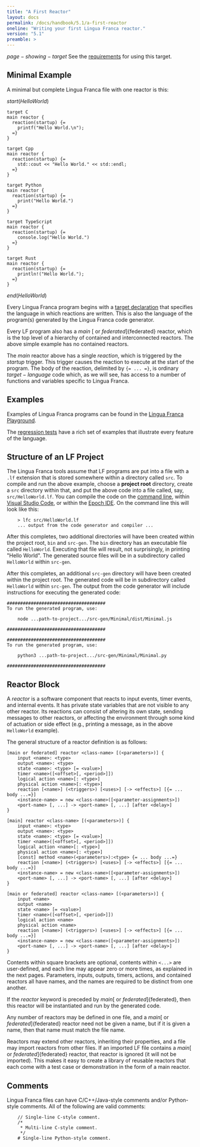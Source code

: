 ```yaml
---
title: "A First Reactor"
layout: docs
permalink: /docs/handbook/5.1/a-first-reactor
oneline: "Writing your first Lingua Franca reactor."
version: "5.1"
preamble: >
---
```


$page-showing-target$
See the [requirements](/docs/handbook/target-language-details#requirements) for using this target.

## Minimal Example

A minimal but complete Lingua Franca file with one reactor is this:

$start(HelloWorld)$

```lf-c
target C
main reactor {
  reaction(startup) {=
    printf("Hello World.\n");
  =}
}
```

```lf-cpp
target Cpp
main reactor {
  reaction(startup) {=
    std::cout << "Hello World." << std::endl;
  =}
}
```

```lf-py
target Python
main reactor {
  reaction(startup) {=
    print("Hello World.")
  =}
}
```

```lf-ts
target TypeScript
main reactor {
  reaction(startup) {=
    console.log("Hello World.")
  =}
}
```

```lf-rs
target Rust
main reactor {
  reaction(startup) {=
    println!("Hello World.");
  =}
}
```

$end(HelloWorld)$

Every Lingua Franca program begins with a [target declaration](/docs/handbook/target-declaration) that specifies the language in which reactions are written. This is also the language of the program(s) generated by the Lingua Franca code generator.

Every LF program also has a $main$ [ or $federated$]{federated} reactor, which is the top level of a hierarchy of contained and interconnected reactors. The above simple example has no contained reactors.

The $main$ reactor above has a single $reaction$, which is triggered by the $startup$ trigger. This trigger causes the reaction to execute at the start of the program. The body of the reaction, delimited by `{= ... =}`, is ordinary $target-language$ code which, as we will see, has access to a number of functions and variables specific to Lingua Franca.

## Examples

Examples of Lingua Franca programs can be found in the [Lingua Franca Playground](https://github.com/lf-lang/playground-lingua-franca/tree/main).

The [regression tests](https://github.com/lf-lang/lingua-franca/tree/master/test/) have a rich set of examples that illustrate every feature of the language.

## Structure of an LF Project

The Lingua Franca tools assume that LF programs are put into a file with a `.lf` extension that is stored somewhere within a directory called `src`. To compile and run the above example, choose a **project root** directory, create a `src` directory within that, and put the above code into a file called, say, `src/HelloWorld.lf`. You can compile the code on the [command line](/docs/handbook/command-line-tools), within [Visual Studio Code](/docs/handbook/code-extension), or within the [Epoch IDE](/docs/handbook/epoch-ide). On the command line this will look like this:

```
    > lfc src/HelloWorld.lf
    ... output from the code generator and compiler ...
```

<div class="lf-c lf-cpp lf-rs">

After this completes, two additional directories will have been created within
the project root, `bin` and `src-gen`. The `bin` directory has an
executable file called `HelloWorld`. Executing that file will result, not
surprisingly, in printing "Hello World". The generated source files will be
in a subdirectory called `HelloWorld` within `src-gen`.

</div>

<div class="lf-ts lf-py">

After this completes, an additional `src-gen` directory will have been created within the project root. The generated code will be in subdirectory called `HelloWorld` within `src-gen`. The output from the code generator will include instructions for executing the generated code:

```lf-ts
#####################################
To run the generated program, use:

    node ...path-to-project.../src-gen/Minimal/dist/Minimal.js

#####################################
```

```lf-py
#####################################
To run the generated program, use:

    python3 ...path-to-project.../src-gen/Minimal/Minimal.py

#####################################
```

</div>

## Reactor Block

A $reactor$ is a software component that reacts to input events, timer events, and internal events. It has private state variables that are not visible to any other reactor. Its reactions can consist of altering its own state, sending messages to other reactors, or affecting the environment through some kind of actuation or side effect (e.g., printing a message, as in the above `HelloWorld` example).

The general structure of a reactor definition is as follows:

<div class="lf-c lf-ts">

```lf
[main or federated] reactor <class-name> [(<parameters>)] {
    input <name>: <type>
    output <name>: <type>
    state <name>: <type> [= <value>]
    timer <name>([<offset>[, <period>]])
    logical action <name>[: <type>]
    physical action <name>[: <type>]
    reaction [<name>] (<triggers>) [<uses>] [-> <effects>] [{= ... body ...=}]
    <instance-name> = new <class-name>([<parameter-assignments>])
    <port-name> [, ...] -> <port-name> [, ...] [after <delay>]
}
```

</div>

<div class="lf-cpp lf-rs">

```lf
[main] reactor <class-name> [(<parameters>)] {
    input <name>: <type>
    output <name>: <type>
    state <name>: <type> [= <value>]
    timer <name>([<offset>[, <period>]])
    logical action <name>[: <type>]
    physical action <name>[: <type>]
    [const] method <name>(<parameters>):<type> {= ... body ...=}
    reaction [<name>] (<triggers>) [<uses>] [-> <effects>] [{= ... body ...=}]
    <instance-name> = new <class-name>([<parameter-assignments>])
    <port-name> [, ...] -> <port-name> [, ...] [after <delay>]
}
```

</div>

<div class="lf-py">

```lf
[main or federated] reactor <class-name> [(<parameters>)] {
    input <name>
    output <name>
    state <name> [= <value>]
    timer <name>([<offset>[, <period>]])
    logical action <name>
    physical action <name>
    reaction [<name>] (<triggers>) [<uses>] [-> <effects>] [{= ... body ...=}]
    <instance-name> = new <class-name>([<parameter-assignments>])
    <port-name> [, ...] -> <port-name> [, ...] [after <delay>]
}
```

</div>

Contents within square brackets are optional, contents within `<...>` are user-defined, and each line may appear zero or more times, as explained in the next pages. Parameters, inputs, outputs, timers, actions, and contained reactors all have names, and the names are required to be distinct from one another.

If the $reactor$ keyword is preceded by $main$[ or $federated$]{federated}, then this reactor will be instantiated and run by the generated code.

Any number of reactors may be defined in one file, and a $main$[ or $federated$]{federated} reactor need not be given a name, but if it is given a name, then that name must match the file name.

Reactors may extend other reactors, inheriting their properties, and a file may import reactors from other files. If an imported LF file contains a $main$[ or $federated$]{federated} reactor, that reactor is ignored (it will not be imported). This makes it easy to create a library of reusable reactors that each come with a test case or demonstration in the form of a main reactor.

## Comments

Lingua Franca files can have C/C++/Java-style comments and/or Python-style comments. All of the following are valid comments:

```
    // Single-line C-style comment.
    /*
     * Multi-line C-style comment.
     */
    # Single-line Python-style comment.
```

